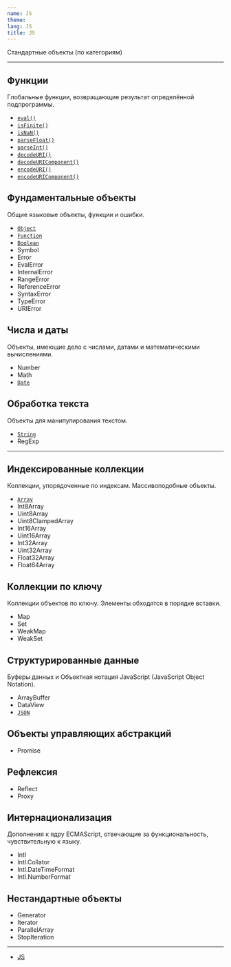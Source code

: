 ```yaml
---
name: JS
theme:
lang: JS
title: JS
---
```


Стандартные объекты (по категориям)

---

## Функции

Глобальные функции, возвращающие результат определённой подпрограммы.

- [`eval()`](/js/eval/)
- [`isFinite()`](/js/isfinite/)
- [`isNaN()`](/js/isnan/)
- [`parseFloat()`](/js/parsefloat/)
- [`parseInt()`](/js/parseint/)
- [`decodeURI()`](/js/decodeuri/)
- [`decodeURIComponent()`](/js/decodeuricomponent/)
- [`encodeURI()`](/js/encodeuri/)
- [`encodeURIComponent()`](/js/encodeuricomponent/)

## Фундаментальные объекты

Общие языковые объекты, функции и ошибки.

- [`Object`](/js/object/)
- [`Function`](/js/function/)
- [`Boolean`](/js/boolean/)
- Symbol
- Error
- EvalError
- InternalError
- RangeError
- ReferenceError
- SyntaxError
- TypeError
- URIError

## Числа и даты

Объекты, имеющие дело с числами, датами и математическими вычислениями.

- Number
- Math
- [`Date`](/js/date)

## Обработка текста

Объекты для манипулирования текстом.

- [`String`](/js/string)
- RegExp

---

## Индексированные коллекции

Коллекции, упорядоченные по индексам. Массивоподобные объекты.

- [`Array`](/js/array)
- Int8Array
- Uint8Array
- Uint8ClampedArray
- Int16Array
- Uint16Array
- Int32Array
- Uint32Array
- Float32Array
- Float64Array

## Коллекции по ключу

Коллекции объектов по ключу. Элементы обходятся в порядке вставки.

- Map
- Set
- WeakMap
- WeakSet

## Структурированные данные

Буферы данных и Объектная нотация JavaScript (JavaScript Object Notation).

- ArrayBuffer
- DataView
- [`JSON`](/js/json/)

## Объекты управляющих абстракций

- Promise

## Рефлексия

- Reflect
- Proxy

## Интернационализация

Дополнения к ядру ECMAScript, отвечающие за функциональность, чувствительную к языку.

- Intl
- Intl.Collator
- Intl.DateTimeFormat
- Intl.NumberFormat

## Нестандартные объекты

- Generator
- Iterator
- ParallelArray
- StopIteration

---

- [JS](https://developer.mozilla.org/ru/docs/Web/JavaScript/Reference/Global_Objects)
